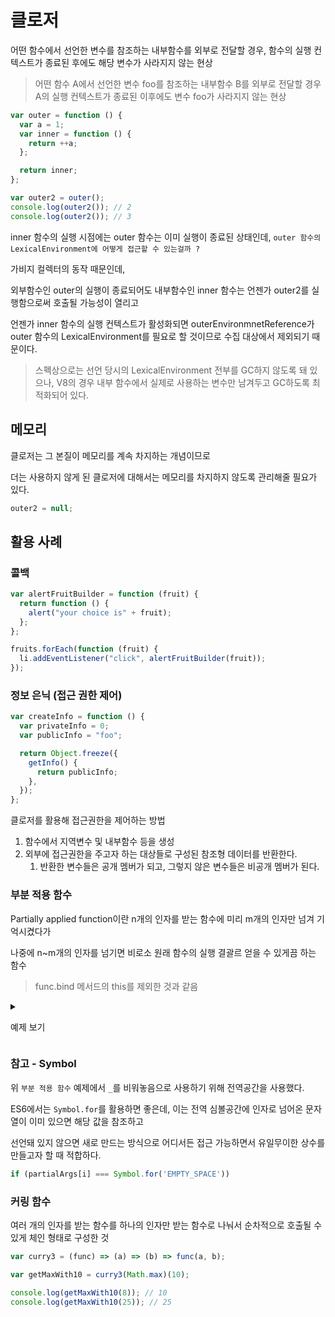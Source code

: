 # 클로저

어떤 함수에서 선언한 변수를 참조하는 내부함수를 외부로 전달할 경우, 함수의 실행 컨텍스트가 종료된 후에도 해당 변수가 사라지지 않는 현상

> 어떤 함수 A에서 선언한 변수 foo를 참조하는 내부함수 B를 외부로 전달할 경우 A의 실행 컨텍스트가 종료된 이후에도 변수 foo가 사라지지 않는 현상

```js
var outer = function () {
  var a = 1;
  var inner = function () {
    return ++a;
  };

  return inner;
};

var outer2 = outer();
console.log(outer2()); // 2
console.log(outer2()); // 3
```

inner 함수의 실행 시점에는 outer 함수는 이미 실행이 종료된 상태인데, `outer 함수의 LexicalEnvironment에 어떻게 접근할 수 있는걸까 ?`

가비지 컬렉터의 동작 때문인데,

외부함수인 outer의 실행이 종료되어도 내부함수인 inner 함수는 언젠가 outer2를 실행함으로써 호출될 가능성이 열리고

언젠가 inner 함수의 실행 컨텍스트가 활성화되면 outerEnvironmnetReference가 outer 함수의 LexicalEnvironment를 필요로 할 것이므로 수집 대상에서 제외되기 때문이다.

> 스펙상으로는 선언 당시의 LexicalEnvironment 전부를 GC하지 않도록 돼 있으나, V8의 경우 내부 함수에서 실제로 사용하는 변수만 남겨두고 GC하도록 최적화되어 있다.

## 메모리

클로저는 그 본질이 메모리를 계속 차지하는 개념이므로

더는 사용하지 않게 된 클로저에 대해서는 메모리를 차지하지 않도록 관리해줄 필요가 있다.

```js
outer2 = null;
```

## 활용 사례

### 콜백

```js
var alertFruitBuilder = function (fruit) {
  return function () {
    alert("your choice is" + fruit);
  };
};

fruits.forEach(function (fruit) {
  li.addEventListener("click", alertFruitBuilder(fruit));
});
```

### 정보 은닉 (접근 권한 제어)

```js
var createInfo = function () {
  var privateInfo = 0;
  var publicInfo = "foo";

  return Object.freeze({
    getInfo() {
      return publicInfo;
    },
  });
};
```

클로저를 활용해 접근권한을 제어하는 방법

1. 함수에서 지역변수 및 내부함수 등을 생성
2. 외부에 접근권한을 주고자 하는 대상들로 구성된 참조형 데이터를 반환한다.
   1. 반환한 변수들은 공개 멤버가 되고, 그렇지 않은 변수들은 비공개 멤버가 된다.

### 부분 적용 함수

Partially applied function이란 n개의 인자를 받는 함수에 미리 m개의 인자만 넘겨 기억시켰다가

나중에 n~m개의 인자를 넘기면 비로소 원래 함수의 실행 결괄르 얻을 수 있게끔 하는 함수

> func.bind 메서드의 this를 제외한 것과 같음

<details>

<summary>

예제 보기

</summary>

```js
// 순서에 상관없는 부분 적용 함수 구현

Object.defineProperty(window, "_", {
  value: "EMPTY_SPACE",
  writable: false,
  configurable: false,
  enumerable: false,
});

var partical = function () {
  var originalPartialArgs = arguments;
  var func = originalPartialArgs[0];
  if (typeof func !== "function") {
    throw new Error("첫 인자가 함수가 아닙니다");
  }

  return function() {
    var partialArgs = Array.prototype.slice.call(originalPartialArgs, 1);
    var restArgs = Array.prototype.slice.call(arguments);

    for (var i == 0; i < partialArgs.length; i++) {
      if (partialArgs[i] === _) {
        partialArgs[i] = restArgs.shift();
      }
    }

    return func.apply(this, partialArgs.concat(restArgs))
  }
};

var add = function() {
  var result = 0;
  for (var i = 0; i < arguments.length; i++) {
    result += arguments[i];
  }

  return result;
}

var addPartial = partial(add, 1, 2, _, 4);
console.log(addPartial(3, 5)); // 15
```

</details>

### 참고 - Symbol

위 `부분 적용 함수` 예제에서 `_`를 비워놓음으로 사용하기 위해 전역공간을 사용했다.

ES6에서는 `Symbol.for`를 활용하면 좋은데, 이는 전역 심볼공간에 인자로 넘어온 문자열이 이미 있으면 해당 값을 참조하고

선언돼 있지 않으면 새로 만드는 방식으로 어디서든 접근 가능하면서 유일무이한 상수를 만들고자 할 때 적합하다.

```js
if (partialArgs[i] === Symbol.for('EMPTY_SPACE'))
```

### 커링 함수

여러 개의 인자를 받는 함수를 하나의 인자만 받는 함수로 나눠서 순차적으로 호출될 수 있게 체인 형태로 구성한 것

```js
var curry3 = (func) => (a) => (b) => func(a, b);

var getMaxWith10 = curry3(Math.max)(10);

console.log(getMaxWith10(8)); // 10
console.log(getMaxWith10(25)); // 25
```
